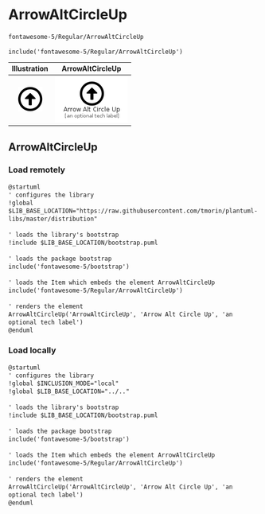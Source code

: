 # ArrowAltCircleUp


```text
fontawesome-5/Regular/ArrowAltCircleUp
```

```text
include('fontawesome-5/Regular/ArrowAltCircleUp')
```



| Illustration | ArrowAltCircleUp |
| :---: | :---: |
| ![illustration for Illustration](../../fontawesome-5/Regular/ArrowAltCircleUp.png) | ![illustration for ArrowAltCircleUp](../../fontawesome-5/Regular/ArrowAltCircleUp.Local.png) |




## ArrowAltCircleUp

### Load remotely
```plantuml
@startuml
' configures the library
!global $LIB_BASE_LOCATION="https://raw.githubusercontent.com/tmorin/plantuml-libs/master/distribution"

' loads the library's bootstrap
!include $LIB_BASE_LOCATION/bootstrap.puml

' loads the package bootstrap
include('fontawesome-5/bootstrap')

' loads the Item which embeds the element ArrowAltCircleUp
include('fontawesome-5/Regular/ArrowAltCircleUp')

' renders the element
ArrowAltCircleUp('ArrowAltCircleUp', 'Arrow Alt Circle Up', 'an optional tech label')
@enduml
```

### Load locally
```plantuml
@startuml
' configures the library
!global $INCLUSION_MODE="local"
!global $LIB_BASE_LOCATION="../.."

' loads the library's bootstrap
!include $LIB_BASE_LOCATION/bootstrap.puml

' loads the package bootstrap
include('fontawesome-5/bootstrap')

' loads the Item which embeds the element ArrowAltCircleUp
include('fontawesome-5/Regular/ArrowAltCircleUp')

' renders the element
ArrowAltCircleUp('ArrowAltCircleUp', 'Arrow Alt Circle Up', 'an optional tech label')
@enduml
```

